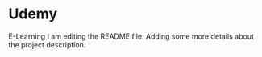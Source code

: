 # Udemy
E-Learning
I am editing the README file. Adding some more details about the project description.

